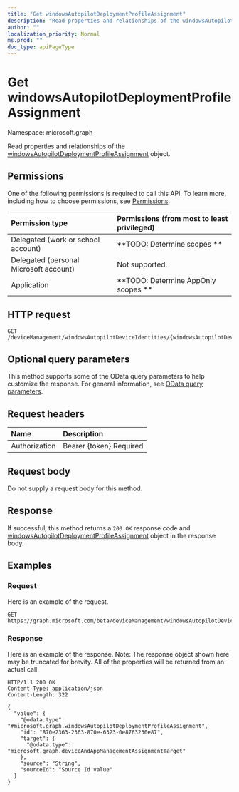 ```yaml
---
title: "Get windowsAutopilotDeploymentProfileAssignment"
description: "Read properties and relationships of the windowsAutopilotDeploymentProfileAssignment object."
author: ""
localization_priority: Normal
ms.prod: ""
doc_type: apiPageType
---
```


# Get windowsAutopilotDeploymentProfileAssignment

Namespace: microsoft.graph

Read properties and relationships of the [windowsAutopilotDeploymentProfileAssignment](../resources/windowsautopilotdeploymentprofileassignment.md) object.

## Permissions
One of the following permissions is required to call this API. To learn more, including how to choose permissions, see [Permissions](/concepts/permissions-reference.md).

|Permission type|Permissions (from most to least privileged)|
|:---|:---|
|Delegated (work or school account)|**TODO: Determine scopes **|
|Delegated (personal Microsoft account)|Not supported.|
|Application|**TODO: Determine AppOnly scopes **|

## HTTP request
<!-- {
  "blockType": "ignored"
}
-->
``` http
GET /deviceManagement/windowsAutopilotDeviceIdentities/{windowsAutopilotDeviceIdentityId}/deploymentProfile/assignments/{windowsAutopilotDeploymentProfileAssignmentId}
```

## Optional query parameters
This method supports some of the OData query parameters to help customize the response. For general information, see [OData query parameters](/graph/query-parameters).

## Request headers
|Name|Description|
|:---|:---|
|Authorization|Bearer {token}.Required|

## Request body
Do not supply a request body for this method.

## Response
If successful, this method returns a `200 OK` response code and [windowsAutopilotDeploymentProfileAssignment](../resources/windowsautopilotdeploymentprofileassignment.md) object in the response body.

## Examples

### Request
Here is an example of the request.
<!-- {
  "blockType": "request",
  "name": "get_windowsautopilotdeploymentprofileassignment"
}
-->
``` http
GET https://graph.microsoft.com/beta/deviceManagement/windowsAutopilotDeviceIdentities/{windowsAutopilotDeviceIdentityId}/deploymentProfile/assignments/{windowsAutopilotDeploymentProfileAssignmentId}
```

### Response
Here is an example of the response. Note: The response object shown here may be truncated for brevity. All of the properties will be returned from an actual call.
<!-- {
  "blockType": "response",
  "truncated": true,
  "@odata.type": "microsoft.graph.windowsAutopilotDeploymentProfileAssignment"
}
-->
``` http
HTTP/1.1 200 OK
Content-Type: application/json
Content-Length: 322

{
  "value": {
    "@odata.type": "#microsoft.graph.windowsAutopilotDeploymentProfileAssignment",
    "id": "870e2363-2363-870e-6323-0e8763230e87",
    "target": {
      "@odata.type": "microsoft.graph.deviceAndAppManagementAssignmentTarget"
    },
    "source": "String",
    "sourceId": "Source Id value"
  }
}
```

